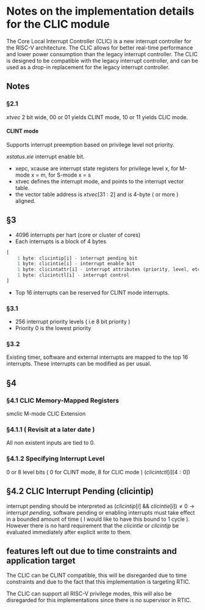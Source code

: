# Notes on the implementation details for the CLIC module

The Core Local Interrupt Controller (CLIC) is a new interrupt controller for the RISC-V architecture. The CLIC allows for
better real-time performance and lower power consumption than the legacy interrupt controller. The CLIC is designed to be
compatible with the legacy interrupt controller, and can be used as a drop-in replacement for the legacy interrupt controller.

## Notes

### §2.1

$`xtvec`$ 2 bit wide, 00 or 01 yields CLINT mode, 10 or 11 yields CLIC mode.

#### CLINT mode

Supports interrupt preemption based on privilege level not priority.

$`xstatus.xie`$ interrupt enable bit.

- xepc, xcause are interrupt state registers for privilege level x, for M-mode x = m, for S-mode x = s
- xtvec defines the interrupt mode, and points to the interrupt vector table.
- the vector table address is $`xtvec[31:2]`$ and is 4-byte ( or more ) aligned.

## §3

- 4096 interrupts per hart (core or cluster of cores)
- Each interrupts is a block of 4 bytes

```rust
[
    1 byte: clicintip[i] - interrupt pending bit
    1 byte: clicintie[i] - interrupt enable bit
    1 byte: clicintattr[i] - interrupt attributes (priority, level, etc.)
    1 byte: clicintctl[i] - interrupt control
]
```

- Top 16 interrupts can be reserved for CLINT mode interrupts.

### §3.1

- 256 interrupt priority levels ( i.e 8 bit priority )
- Priority 0 is the lowest priority

### §3.2

Existing timer, software and external interrupts are mapped to the top 16 interrupts. These interrupts can be modified as per usual.

## §4

### §4.1 CLIC Memory-Mapped Registers

smclic M-mode CLIC Extension

### §4.1.1 ( Revisit at a later date )

All non existent inputs are tied to 0.

### §4.1.2 Specifying Interrupt Level

0 or 8 level bits ( 0 for CLINT mode, 8 for CLIC mode ) ($`clicintctl[i][4:0]`$)

## §4.2 CLIC Interrupt Pending (clicintip)

interrupt pending should be interpreted as $`(clicintip[i]~\&\&~ clicintie[i]) \neq 0 \rightarrow interrupt~pending`$,
software pending or enabling interrupts must take effect in a bounded amount of time ( I would like to have this bound to 1 cycle ). However there is no hard requirement that the $`clicintie`$ or $`clicintip`$ be evaluated immediately after explicit write to them.

## features left out due to time constraints and application target

The CLIC can be CLINT compatible, this will be disregarded due to time constraints and due to the fact that this implementation is targeting RTIC.

The CLIC can support all RISC-V privilege modes, this will also be disregarded for this implementations since there is no supervisor in RTIC.
